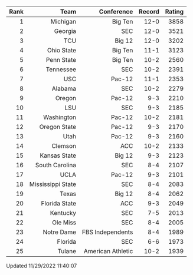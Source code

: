 | Rank  | Team                 | Conference           | Record   | Rating |
| ---:  | ---:                 | ---:                 | ---:     | ---:   |
| 1     | Michigan             | Big Ten              | 12-0     | 3858   |
| 2     | Georgia              | SEC                  | 12-0     | 3521   |
| 3     | TCU                  | Big 12               | 12-0     | 3202   |
| 4     | Ohio State           | Big Ten              | 11-1     | 3123   |
| 5     | Penn State           | Big Ten              | 10-2     | 2560   |
| 6     | Tennessee            | SEC                  | 10-2     | 2391   |
| 7     | USC                  | Pac-12               | 11-1     | 2353   |
| 8     | Alabama              | SEC                  | 10-2     | 2279   |
| 9     | Oregon               | Pac-12               | 9-3      | 2210   |
| 10    | LSU                  | SEC                  | 9-3      | 2185   |
| 11    | Washington           | Pac-12               | 10-2     | 2181   |
| 12    | Oregon State         | Pac-12               | 9-3      | 2170   |
| 13    | Utah                 | Pac-12               | 9-3      | 2160   |
| 14    | Clemson              | ACC                  | 10-2     | 2133   |
| 15    | Kansas State         | Big 12               | 9-3      | 2123   |
| 16    | South Carolina       | SEC                  | 8-4      | 2107   |
| 17    | UCLA                 | Pac-12               | 9-3      | 2101   |
| 18    | Mississippi State    | SEC                  | 8-4      | 2083   |
| 19    | Texas                | Big 12               | 8-4      | 2062   |
| 20    | Florida State        | ACC                  | 9-3      | 2049   |
| 21    | Kentucky             | SEC                  | 7-5      | 2013   |
| 22    | Ole Miss             | SEC                  | 8-4      | 2005   |
| 23    | Notre Dame           | FBS Independents     | 8-4      | 1989   |
| 24    | Florida              | SEC                  | 6-6      | 1973   |
| 25    | Tulane               | American Athletic    | 10-2     | 1939   |

Updated 11/29/2022 11:40:07
